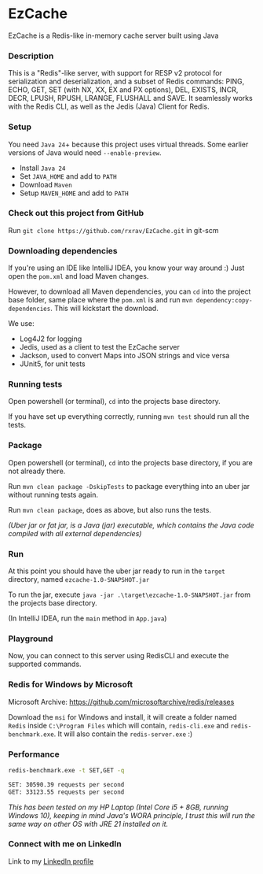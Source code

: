 # EzCache

EzCache is a Redis-like in-memory cache server built using Java

### Description
This is a "Redis"-like server, with support for RESP v2 protocol for serialization and deserialization, and a subset of Redis commands: PING, ECHO, GET, SET (with NX, XX, EX and PX options), DEL, EXISTS, INCR, DECR, LPUSH, RPUSH, LRANGE, FLUSHALL and SAVE. It seamlessly works with the Redis CLI, as well as the Jedis (Java) Client for Redis.

### Setup

You need `Java 24`+ because this project uses virtual threads.
Some earlier versions of Java would need `--enable-preview`.

- Install `Java 24`
- Set `JAVA_HOME` and add to `PATH`
- Download `Maven`
- Setup `MAVEN_HOME` and add to `PATH`

### Check out this project from GitHub

Run `git clone https://github.com/rxrav/EzCache.git` in git-scm

### Downloading dependencies

If you're using an IDE like IntelliJ IDEA, you know your way around :) Just open the `pom.xml` and load Maven changes.

However, to download all Maven dependencies, you can `cd` into the project base folder, same place where the `pom.xml` is
and run `mvn dependency:copy-dependencies`. This will kickstart the download.

We use:
- Log4J2 for logging
- Jedis, used as a client to test the EzCache server
- Jackson, used to convert Maps into JSON strings and vice versa
- JUnit5, for unit tests

### Running tests

Open powershell (or terminal), `cd` into the projects base directory.

If you have set up everything correctly, running `mvn test` should run all the tests.

### Package

Open powershell (or terminal), `cd` into the projects base directory, if you are not already there.

Run `mvn clean package -DskipTests` to package everything into an uber jar without running tests again.

Run `mvn clean package`, does as above, but also runs the tests.

*(Uber jar or fat jar, is a Java (jar) executable, which contains the Java code compiled with all external dependencies)*

### Run

At this point you should have the uber jar ready to run in the `target` directory, named `ezcache-1.0-SNAPSHOT.jar`

To run the jar, execute `java -jar .\target\ezcache-1.0-SNAPSHOT.jar` from the projects base directory.

(In IntelliJ IDEA, run the `main` method in `App.java`)

### Playground

Now, you can connect to this server using RedisCLI and execute the supported commands.

### Redis for Windows by Microsoft

Microsoft Archive: https://github.com/microsoftarchive/redis/releases

Download the `msi` for Windows and install, it will create a folder named `Redis` inside `C:\Program Files`
which will contain, `redis-cli.exe` and `redis-benchmark.exe`. It will also contain the `redis-server.exe` :)

### Performance

```bash
redis-benchmark.exe -t SET,GET -q

SET: 30590.39 requests per second
GET: 33123.55 requests per second
```

*This has been tested on my HP Laptop (Intel Core i5 + 8GB, running Windows 10), keeping in mind Java's WORA principle,
I trust this will run the same way on other OS with JRE 21 installed on it.*

### Connect with me on LinkedIn

Link to my [LinkedIn profile](https://www.linkedin.com/in/sauravdey/)